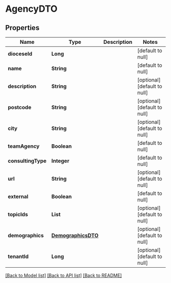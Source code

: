 # AgencyDTO
## Properties

| Name | Type | Description | Notes |
|------------ | ------------- | ------------- | -------------|
| **dioceseId** | **Long** |  | [default to null] |
| **name** | **String** |  | [default to null] |
| **description** | **String** |  | [optional] [default to null] |
| **postcode** | **String** |  | [optional] [default to null] |
| **city** | **String** |  | [optional] [default to null] |
| **teamAgency** | **Boolean** |  | [default to null] |
| **consultingType** | **Integer** |  | [default to null] |
| **url** | **String** |  | [optional] [default to null] |
| **external** | **Boolean** |  | [default to null] |
| **topicIds** | **List** |  | [optional] [default to null] |
| **demographics** | [**DemographicsDTO**](DemographicsDTO.md) |  | [optional] [default to null] |
| **tenantId** | **Long** |  | [optional] [default to null] |

[[Back to Model list]](../README.md#documentation-for-models) [[Back to API list]](../README.md#documentation-for-api-endpoints) [[Back to README]](../README.md)

